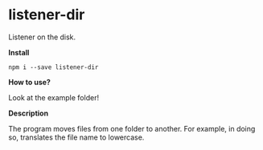 # listener-dir
Listener on the disk.

**Install**

`npm i --save listener-dir`

**How to use?**

  Look at the example folder!

**Description**

The program moves files from one folder to another. For example, in doing so, translates the file name to lowercase.
